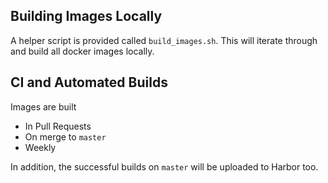 Building Images Locally
-----------------------

A helper script is provided called `build_images.sh`. This will iterate through
and build all docker images locally.

CI and Automated Builds
----------------------

Images are built
- In Pull Requests
- On merge to `master`
- Weekly

In addition, the successful builds on `master` will be uploaded to Harbor too.
